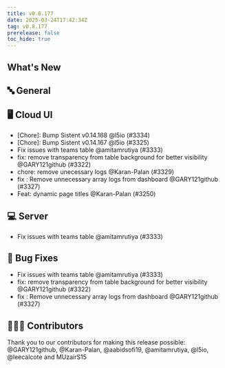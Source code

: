 ```yaml
---
title: v0.8.177
date: 2025-03-24T17:42:34Z
tag: v0.8.177
prerelease: false
toc_hide: true
---
```


## What's New
## 🔤 General
## 🖥 Cloud UI

- [Chore]: Bump Sistent v0.14.168 @l5io (#3334)
- [Chore]: Bump Sistent v0.14.167 @l5io (#3325)
- Fix issues with teams table @amitamrutiya (#3333)
- fix: remove transparency from table background for better visibility @GARY121github (#3322)
- chore: remove unecessary logs @Karan-Palan (#3329)
- fix : Remove unnecessary array logs from dashboard @GARY121github (#3327)
- Feat: dynamic page titles @Karan-Palan (#3250)

## 💻 Server

- Fix issues with teams table @amitamrutiya (#3333)

## 🐛 Bug Fixes

- Fix issues with teams table @amitamrutiya (#3333)
- fix: remove transparency from table background for better visibility @GARY121github (#3322)
- fix : Remove unnecessary array logs from dashboard @GARY121github (#3327)

## 👨🏽‍💻 Contributors

Thank you to our contributors for making this release possible:
@GARY121github, @Karan-Palan, @aabidsofi19, @amitamrutiya, @l5io, @leecalcote and MUzairS15

